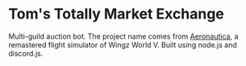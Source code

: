 # Tom's Totally Market Exchange
Multi-guild auction bot. The project name comes from [Aeronautica](https://www.roblox.com/games/6647962258), a remastered flight simulator of Wingz World V.
Built using node.js and discord.js.

